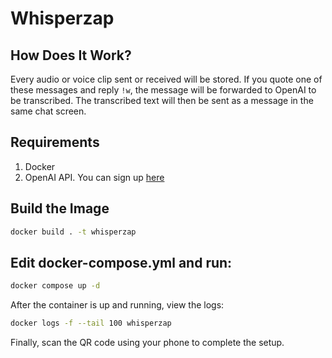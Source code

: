 # Whisperzap

## How Does It Work?

Every audio or voice clip sent or received will be stored. 
If you quote one of these messages and reply `!w`, the message will be forwarded to OpenAI to be transcribed. 
The transcribed text will then be sent as a message in the same chat screen.

## Requirements
1. Docker
2. OpenAI API. You can sign up [here](https://platform.openai.com/settings/organization/billing/overview)

## Build the Image

```sh
docker build . -t whisperzap
```

## Edit docker-compose.yml and run:

```sh
docker compose up -d
```

After the container is up and running, view the logs:

```sh
docker logs -f --tail 100 whisperzap
```

Finally, scan the QR code using your phone to complete the setup.
